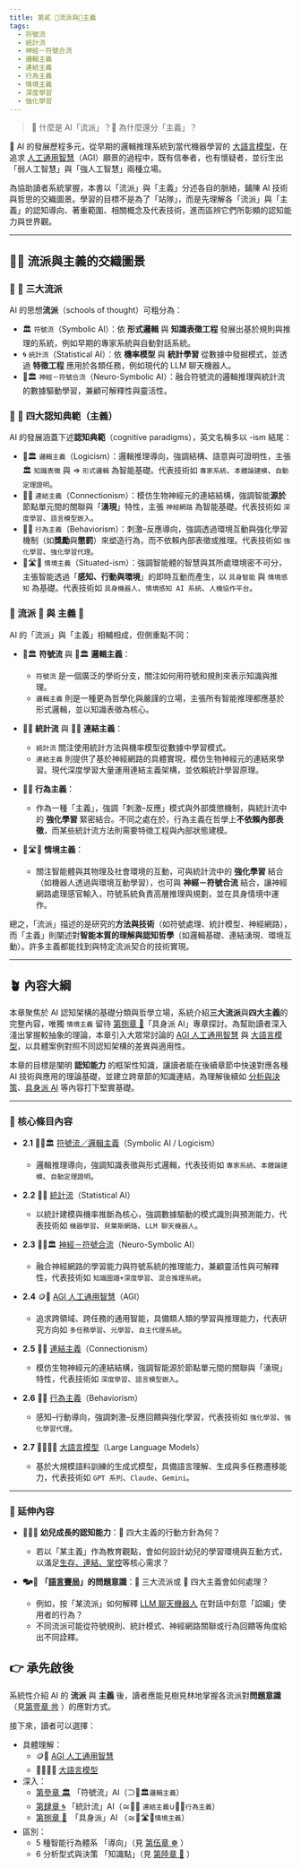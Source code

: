 ```yaml
---
title: 第貳 🎏流派與🏮主義
tags:
  - 符號流
  - 統計流
  - 神經－符號合流
  - 邏輯主義
  - 連結主義
  - 行為主義
  - 情境主義
  - 深度學習
  - 強化學習
---
```

> 🎏 什麼是 AI「流派」？🏮 為什麼還分「主義」？

🎋 AI 的發展歷程多元，從早期的邏輯推理系統到當代機器學習的 [大語言模型](02-07-large_language_models.zh-hant)，在追求 [人工通用智慧](02-04-agi.zh-hant)（AGI）願景的過程中，既有信奉者，也有懷疑者，並衍生出「弱人工智慧」與「強人工智慧」兩種立場。

為協助讀者系統掌握，本書以「流派」與「主義」分述各自的脈絡，鋪陳 AI 技術與哲思的交織圖景。學習的目標不是為了「站隊」，而是先理解各「流派」與「主義」的認知導向、著重範圍、相關概念及代表技術，進而區辨它們所彰顯的認知能力與世界觀。

***

## 🎏🏮 流派與主義的交織圖景

### 🔹 🎏 三大流派

AI 的思想**流派**（schools of thought）可粗分為：

- 🏛️ `符號流`（Symbolic AI）：依 **形式邏輯** 與 **知識表徵工程** 發展出基於規則與推理的系統，例如早期的專家系統與自動對話系統。  
- 🌀 `統計流`（Statistical AI）：依 **機率模型** 與 **統計學習** 從數據中發掘模式，並透過 **特徵工程** 應用於各類任務，例如現代的 LLM 聊天機器人。  
- 🧠🏛️ `神經－符號合流`（Neuro-Symbolic AI）：融合符號流的邏輯推理與統計流的數據驅動學習，兼顧可解釋性與靈活性。  

### 🔸 🏮 四大認知典範（主義）

AI 的發展涵蓋下述**認知典範**（cognitive paradigms），英文名稱多以 -ism 結尾：

- 🏮🏛️ `邏輯主義`（Logicism）：邏輯推理導向，強調結構、語意與可證明性，主張 🏛 `知識表徵` 與 ⇒ `形式邏輯` 為智能基礎。代表技術如 `專家系統`、`本體論建模`、`自動定理證明`。  
- 🏮🧬 `連結主義`（Connectionism）：模仿生物神經元的連結結構，強調智能**源於**節點單元間的關聯與「**湧現**」特性，主張 `神經網路` 為智能基礎。代表技術如 `深度學習`、`語言模型嵌入`。  
- 🏮💪 `行為主義`（Behaviorism）：刺激–反應導向，強調透過環境互動與強化學習機制（如**獎勵**與**懲罰**）來塑造行為，而不依賴內部表徵或推理。代表技術如 `強化學習`、`強化學習代理`。  
- 🏮🛣🤖 `情境主義`（Situated-ism）：強調智能體的智慧與其所處環境密不可分，主張智能透過「**感知、行動與環境**」的即時互動而產生，以 `具身智能` 與 `情境感知` 為基礎。代表技術如 `具身機器人`、`情境感知 AI 系統`、`人機協作平台`。  

### 🤔 流派 🎏 與 主義 🏮

AI 的「流派」與「主義」相輔相成，但側重點不同：

- 🎏🏛️ **符號流** 與 🏮🏛️ **邏輯主義**：  
  - `符號流` 是一個廣泛的學術分支，關注如何用符號和規則來表示知識與推理。  
  - `邏輯主義` 則是一種更為哲學化與嚴謹的立場，主張所有智能推理都應基於形式邏輯，並以知識表徵為核心。  

- 🎏🌀 **統計流** 與 🏮🧬 **連結主義**：  
  - `統計流` 關注使用統計方法與機率模型從數據中學習模式。  
  - `連結主義` 則提供了基於神經網路的具體實現，模仿生物神經元的連結來學習。現代深度學習大量運用連結主義架構，並依賴統計學習原理。  

- 🏮💪 **行為主義**：  
  - 作為一種「主義」，強調「刺激–反應」模式與外部獎懲機制，與統計流中的 **強化學習** 緊密結合。不同之處在於，行為主義在哲學上**不依賴內部表徵**，而某些統計流方法則需要特徵工程與內部狀態建模。  

- 🏮🛣🤖 **情境主義**：  
  - 關注智能體與其物理及社會環境的互動，可與統計流中的 **強化學習** 結合（如機器人透過與環境互動學習），也可與 **神經－符號合流** 結合，讓神經網路處理感官輸入，符號系統負責高層推理與規劃，並在具身情境中運作。  

總之，「流派」描述的是研究的**方法與技術**（如符號處理、統計模型、神經網路），而「主義」則闡述對**智能本質的理解與認知哲學**（如邏輯基礎、連結湧現、環境互動）。許多主義都能找到與特定流派契合的技術實現。

---

## 🪴 內容大綱

本章聚焦於 AI 認知架構的基礎分類與哲學立場，系統介紹**三大流派**與**四大主義**的完整內容，唯獨 `情境主義` 留待 [第捌章 🦾](08----embodied_ai.zh-hant)「具身派 AI」專章探討。為幫助讀者深入淺出掌握較抽象的理論，本章引入大眾常討論的 [AGI 人工通用智慧](02-04-agi.zh-hant) 與 [大語言模型](02-07-large_language_models.zh-hant)，以具體案例對照不同認知架構的差異與適用性。

本章的目標是闡明 **認知能力** 的框架性知識，讓讀者能在後續章節中快速對應各種 AI 技術與應用的理論基礎，並建立跨章節的知識連結，為理解後續如 [分析與決策](06----ai_analytic_form_decision.zh-hant)、[具身派 AI](08----embodied_ai.zh-hant) 等內容打下堅實基礎。

*** 

### 🌰 核心條目內容

* **2.1** 🎏🏮🏛️ [符號流／邏輯主義](02-01-symbolic_ai.zh-hant)（Symbolic AI / Logicism）  
  - 邏輯推理導向，強調知識表徵與形式邏輯，代表技術如 `專家系統`、`本體論建模`、`自動定理證明`。  

* **2.2** 🎏🌀 [統計流](02-02-statistical_ai.zh-hant)（Statistical AI）  
  - 以統計建模與機率推斷為核心，強調數據驅動的模式識別與預測能力，代表技術如 `機器學習`、`貝葉斯網路`、`LLM 聊天機器人`。  

* **2.3** 🎏🧠🏛️ [神經－符號合流](02-03-neurosymbolic_ai.zh-hant)（Neuro-Symbolic AI）  
  - 融合神經網路的學習能力與符號系統的推理能力，兼顧靈活性與可解釋性，代表技術如 `知識圖譜+深度學習`、`混合推理系統`。  

* **2.4** 🪙🫣 [AGI 人工通用智慧](02-04-agi.zh-hant)（AGI）  
  - 追求跨領域、跨任務的通用智能，具備類人類的學習與推理能力，代表研究方向如 `多任務學習`、`元學習`、`自主代理系統`。  

* **2.5** 🏮🧬 [連結主義](02-05-connectionism.zh-hant)（Connectionism）  
  - 模仿生物神經元的連結結構，強調智能源於節點單元間的關聯與「湧現」特性，代表技術如 `深度學習`、`語言模型嵌入`。  

* **2.6** 🏮💪 [行為主義](02-06-behaviorism.zh-hant)（Behaviorism）  
  - 感知–行動導向，強調刺激–反應回饋與強化學習，代表技術如 `強化學習`、`強化學習代理`。  

* **2.7** 😵‍💫🧞‍♀️ [大語言模型](02-07-large_language_models.zh-hant)（Large Language Models）  
  - 基於大規模語料訓練的生成式模型，具備語言理解、生成與多任務遷移能力，代表技術如 `GPT 系列`、`Claude`、`Gemini`。

***

### 🎋 延伸內容

- 👶🏻🍼 **幼兒成長的認知能力**：🏮 四大主義的行動方針為何？  
  - 若以「某主義」作為教育觀點，會如何設計幼兒的學習環境與互動方式，以滿足[生存、連結、掌控](notes-action_for_parents.zh-hant.md)等核心需求？  

- 🗫🎲 **「[語言賽局](01-07-Language_Games.zh-hant)」的問題意識**：🎏 三大流派或 🏮 四大主義會如何處理？  
  - 例如，按「某流派」如何解釋 [LLM 聊天機器人](04-02-llm_chatbots.zh-hant) 在對話中刻意「諂媚」使用者的行為？  
  - 不同流派可能從符號規則、統計模式、神經網路關聯或行為回饋等角度給出不同詮釋。


## 👉 承先啟後

系統性介紹 AI 的 **流派** 與 **主義** 後，讀者應能見樹見林地掌握各流派對**問題意識**（見[第壹章 ㉄](01----problematics.zh-hant) ）的應對方式。

接下來，讀者可以選擇：

* 具體理解：
	- 🪙🫣 [AGI 人工通用智慧](02-04-agi.zh-hant)
	- 😵‍💫🧞‍♀️ [大語言模型](02-07-large_language_models.zh-hant)
* 深入：
	- [第參章 🏛️](03----symbolic_ai.zh-hant)  「符號流」AI（⊃🏮🏛️`邏輯主義`）
	- [第肆章 🌀](04----statistical_ai.zh-hant) 「統計流」AI（≅🏮🧬 `連結主義`∪🏮💪`行為主義`）
	- [第捌章 🦾](08----embodied_ai.zh-hant)　「具身派」AI （≅🏮🛣🤖`情境主義`）
* 區別： 
	- 5 種智能行為體系 「導向」（見 [第伍章 ☸](05----ai_orientations.zh-hant) ）
	- 6 分析型式與決策 「知識點」（見 [第陸章 🔷](06----ai_analytic_form_decision.zh-hant.md) ）
